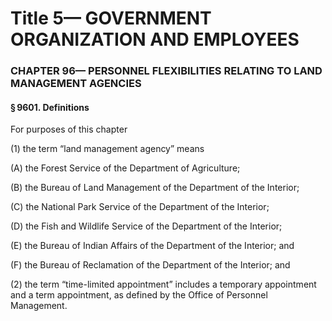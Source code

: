 
# Title 5— GOVERNMENT ORGANIZATION AND EMPLOYEES
### CHAPTER 96— PERSONNEL FLEXIBILITIES RELATING TO LAND MANAGEMENT AGENCIES
#### § 9601. Definitions

For purposes of this chapter

(1) the term “land management agency” means

(A) the Forest Service of the Department of Agriculture;

(B) the Bureau of Land Management of the Department of the Interior;

(C) the National Park Service of the Department of the Interior;

(D) the Fish and Wildlife Service of the Department of the Interior;

(E) the Bureau of Indian Affairs of the Department of the Interior; and

(F) the Bureau of Reclamation of the Department of the Interior; and

(2) the term “time-limited appointment” includes a temporary appointment and a term appointment, as defined by the Office of Personnel Management.
